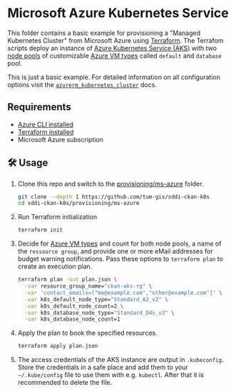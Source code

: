 # Microsoft Azure Kubernetes Service

This folder contains a basic example for provisioning a "Managed Kubernetes Cluster"
from Microsoft Azure using [Terraform](https://www.terraform.io/).
The Terrafom scripts deploy an instance of
[Azure Kubernetes Service (AKS)](https://azure.microsoft.com/en-us/products/kubernetes-service/) with two [node pools](https://learn.microsoft.com/en-us/azure/aks/intro-kubernetes#clusters-and-nodes)
of customizable
[Azure VM types](https://docs.microsoft.com/de-de/azure/virtual-machines/sizes-general)
called `default` and `database` pool.

This is just a basic example. For detailed information on all configuration
options visit the [`azurerm_kubernetes_cluster`](https://registry.terraform.io/providers/hashicorp/azurerm/latest/docs/resources/kubernetes_cluster) docs.

## Requirements

* [Azure CLI installed](https://learn.microsoft.com/en-us/cli/azure/install-azure-cli)
* [Terraform installed](https://developer.hashicorp.com/terraform/tutorials/aws-get-started/install-cli)
* Microsoft Azure subscription

## :hammer_and_wrench: Usage

1. Clone this repo and switch to the [provisioning/ms-azure](provisioning/ms-azure) folder.

    ```bash
    git clone --depth 1 https://github.com/tum-gis/sddi-ckan-k8s
    cd sddi-ckan-k8s/provisioning/ms-azure
    ```

2. Run Terraform initialization

    ```bash
    terraform init
    ```

3. Decide for [Azure VM types](https://docs.microsoft.com/de-de/azure/virtual-machines/sizes-general) and count
   for both node pools, a name of the `ressource group`, and provide one or more eMail addresses for budget warning notifications. Pass these options to
   `terraform plan` to create an execution plan.

    ```bash
    terraform plan -out plan.json \
      -var resource_group_name="ckan-aks-rg" \
      -var 'contact_emails=["me@example.com","other@example.com"]' \
      -var k8s_default_node_type="Standard_A2_v2" \
      -var k8s_default_node_count=2 \
      -var k8s_database_node_type="Standard_D4s_v3" \
      -var k8s_database_node_count=1
    ```

4. Apply the plan to book the specified resources.

    ```bash
    terraform apply plan.json
    ```

5. The access credentials of the AKS instance are output in `.kubeconfig`.
   Store the credentials in a safe place and add them to your
   `~/.kube/config` file to use them with e.g. `kubectl`. After that it is recommended to delete the file.
